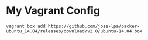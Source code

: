 My Vagrant Config
=======================

```
vagrant box add https://github.com/jose-lpa/packer-ubuntu_14.04/releases/download/v2.0/ubuntu-14.04.box
```
